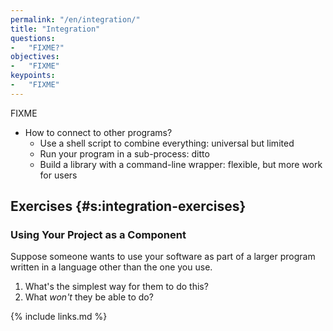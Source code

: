 ```yaml
---
permalink: "/en/integration/"
title: "Integration"
questions:
-   "FIXME?"
objectives:
-   "FIXME"
keypoints:
-   "FIXME"
---
```


FIXME

-   How to connect to other programs?
    -   Use a shell script to combine everything: universal but limited
    -   Run your program in a sub-process: ditto
    -   Build a library with a command-line wrapper: flexible, but more work for users

## Exercises {#s:integration-exercises}

### Using Your Project as a Component

Suppose someone wants to use your software as part of a larger program
written in a language other than the one you use.

1.  What's the simplest way for them to do this?
2.  What *won't* they be able to do?

{% include links.md %}
